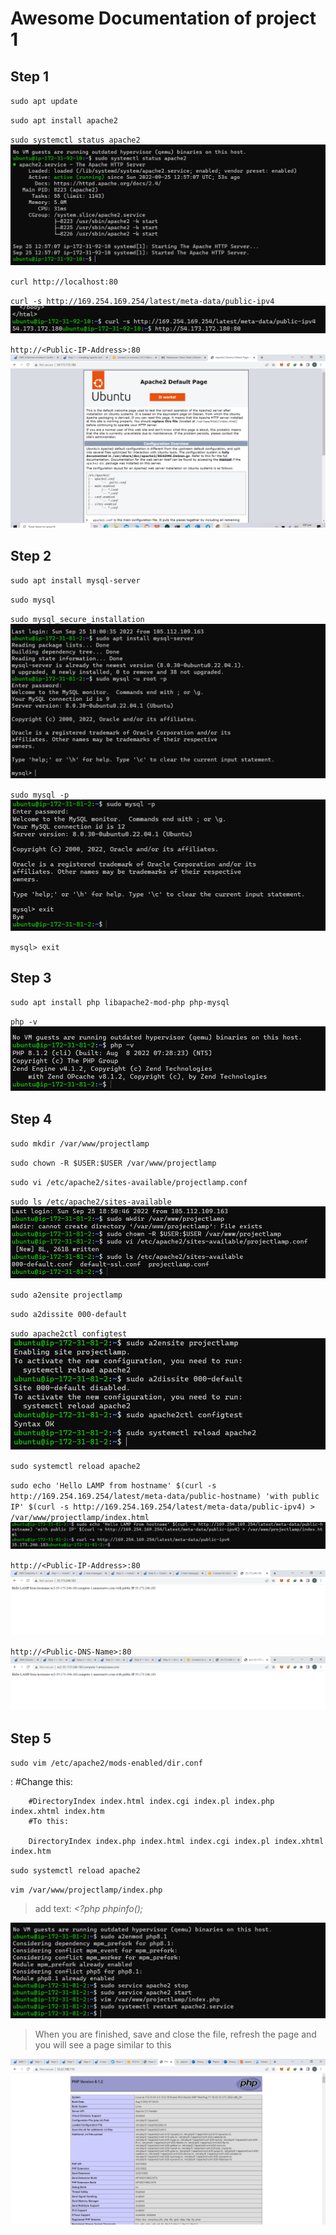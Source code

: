 # Awesome Documentation of project 1
## Step 1

`sudo apt update`

`sudo apt install apache2`

`sudo systemctl status apache2`
![Apache Status check](./Images/Status-check.PNG)

`curl http://localhost:80`

`curl -s http://169.254.169.254/latest/meta-data/public-ipv4`
![Ip Address](./Images/Public%20ip.PNG)

`http://<Public-IP-Address>:80`
![Internet request](./Images/apache%20default%20page.PNG)



## Step 2
`sudo apt install mysql-server`

`sudo mysql`

`sudo mysql_secure_installation`
![pword installation](./Images/Mysql%20root.PNG)

`sudo mysql -p`
![new login](./Images/mysql%20new%20login.PNG)


`mysql> exit`

## Step 3

`sudo apt install php libapache2-mod-php php-mysql`

`php -v`
![php test](./Images/php%20test.PNG)

## Step 4

`sudo mkdir /var/www/projectlamp`

`sudo chown -R $USER:$USER /var/www/projectlamp`

`sudo vi /etc/apache2/sites-available/projectlamp.conf`

`sudo ls /etc/apache2/sites-available`
![sites available](./Images/project%20lamp%20ls.PNG)

`sudo a2ensite projectlamp`

`sudo a2dissite 000-default`

`sudo apache2ctl configtest`
![configtest](./Images/a2ensite%201.PNG)

`sudo systemctl reload apache2`

`sudo echo 'Hello LAMP from hostname' $(curl -s http://169.254.169.254/latest/meta-data/public-hostname) 'with public IP' $(curl -s http://169.254.169.254/latest/meta-data/public-ipv4) > /var/www/projectlamp/index.html`
![lamp](./Images/project%20lamp%20ip%20capture.PNG)

`http://<Public-IP-Address>:80`
![lamp ip](./Images/lamp%20ip.PNG)

`http://<Public-DNS-Name>:80`
![lamp dns](./Images/lamp%20dns.PNG)

## Step 5

`sudo vim /etc/apache2/mods-enabled/dir.conf`

: <IfModule mod_dir.c>
        #Change this:

        #DirectoryIndex index.html index.cgi index.pl index.php index.xhtml index.htm
        #To this:

        DirectoryIndex index.php index.html index.cgi index.pl index.xhtml index.htm
</IfModule>

`sudo systemctl reload apache2`

`vim /var/www/projectlamp/index.php`

> add text:
  *<?php
phpinfo();* 

![debug testing](./Images/Php%20info%20stress%201.PNG)

> When you are finished, save and close the file, refresh the page and you will see a page similar to this

![final output](./Images/Phpinfo%20finally%20working.PNG)


